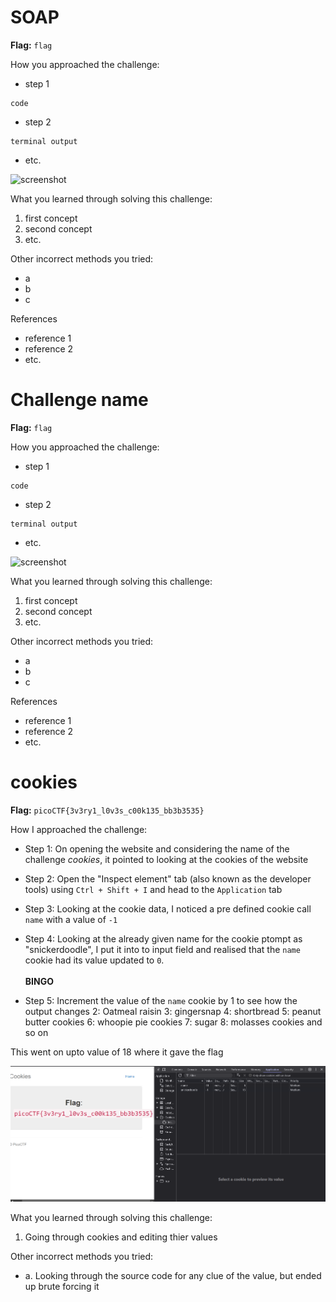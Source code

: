 # SOAP

**Flag:** `flag`

How you approached the challenge:

- step 1

```
code
```

- step 2

```
terminal output
```

- etc.

![screenshot](./.png)

What you learned through solving this challenge:

1. first concept
2. second concept
3. etc.

Other incorrect methods you tried:

- a
- b
- c

References

- reference 1
- reference 2
- etc.


# Challenge name

**Flag:** `flag`

How you approached the challenge:

- step 1

```
code
```

- step 2

```
terminal output
```

- etc.

![screenshot](./screenshot.png)

What you learned through solving this challenge:

1. first concept
2. second concept
3. etc.

Other incorrect methods you tried:

- a
- b
- c

References

- reference 1
- reference 2
- etc.


# cookies

**Flag:** `picoCTF{3v3ry1_l0v3s_c00k135_bb3b3535}`

How I approached the challenge:
- Step 1: 
On opening the website and considering the name of the challenge _cookies_, it pointed to looking at the cookies of the website

- Step 2: 
Open the "Inspect element" tab (also known as the developer tools) using ` Ctrl + Shift + I ` and head to the ` Application ` tab

- Step 3: 
Looking at the cookie data, I noticed a pre defined cookie call `name` with a value of `-1`

- Step 4: 
Looking at the already given name for the cookie ptompt as "snickerdoodle", I put it into to input field and realised that the `name ` cookie had its value updated to `0`. </br>  </br> **BINGO**

- Step 5: 
Increment the value of the `name` cookie by 1 to see how the output changes
2: Oatmeal raisin
3: gingersnap
4: shortbread
5: peanut butter cookies
6: whoopie pie cookies
7: sugar 
8: molasses cookies
and so on

This went on upto value of 18 where it gave the flag

![screenshot](./cookies_ss.png)

What you learned through solving this challenge:

1. Going through cookies and editing thier values

Other incorrect methods you tried:

- a. Looking through the source code for any clue of the value, but ended up brute forcing it

